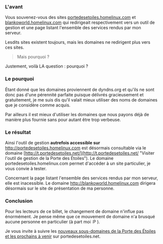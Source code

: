 ### L'avant

Vous souvenez-vous des sites [portedesetoiles.homelinux.com](http://portedesetoiles.homelinux.com "Visiter le site portedesetoiles.homelinux.com") et [blankoworld.homelinux.com](http://blankoworld.homelinux.com "Visiter le site blankoworld.homelinux.com") qui redirigeait respectivement vers un outil de gestion et une page listant l'ensemble des services rendus par mon serveur.

Lesdits sites existent toujours, mais les domaines ne redirigent plus vers ces sites.

> Mais pourquoi ?

Justement, voilà LA question : pourquoi ?

### Le pourquoi

Étant donné que les domaines proviennent de dyndns.org et qu'ils ne sont donc pas d'une pérennité parfaite puisque délivrés gracieusement et gratuitement, je me suis dis qu'il valait mieux utiliser des noms de domaines que je considère comme acquis.

Par ailleurs il est mieux d'utiliser les domaines que nous payons déjà de manière plus fournie sans pour autant être trop verbeuse.

### Le résultat

Ainsi l'outil de gestion **autrefois accessible sur** http://portedesetoiles.homelinux.com est désormais consultable via le domaine [http://t.portedesetoiles.net/](http://t.portedesetoiles.net/ "Visiter l'outil de gestion de la Porte des Étoiles"). Le domaine portedesetoiles.homelinux.com permet d'accéder à un site particulier, je vous convie à tester.

Concernant la page listant l'ensemble des services rendus par mon serveur, elle est inacessible. Le domaine http://blankoworld.homelinux.com dirigera désormais sur le site de présentation de ma personne.

### Conclusion

Pour les lecteurs de ce billet, le changement de domaine n'influe pas énormément. Je pense même que ce mouvement de domaine n'a brusqué aucune personne en particulier (à part moi :P ).

Je vous invite à suivre les [nouveaux sous-domaines de la Porte des Étoiles et les prochains à venir](http://portedesetoiles.net/ "Visiter la page portedesetoiles.net afin de découvrir l'ensemble des sous-domaines utilisés") sur portedesetoiles.net.

